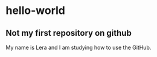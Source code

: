 # hello-world
## Not my first repository on github

My name is Lera and I am studying how to use the GitHub.
